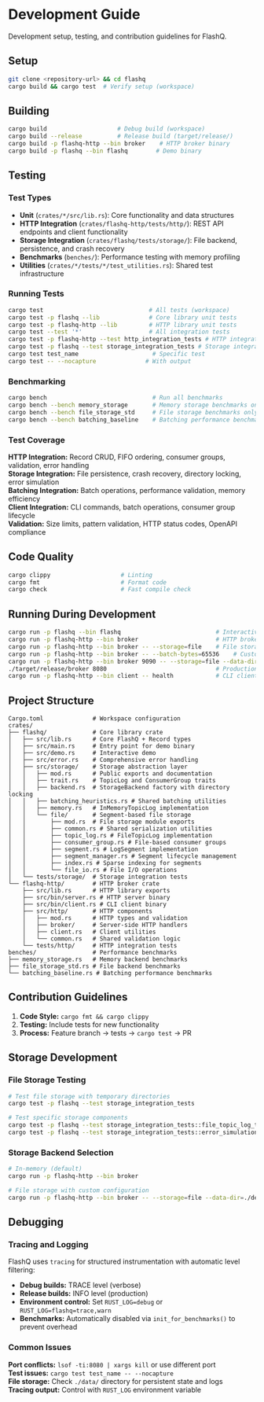 # Development Guide

Development setup, testing, and contribution guidelines for FlashQ.

## Setup

```bash
git clone <repository-url> && cd flashq
cargo build && cargo test  # Verify setup (workspace)
```

## Building

```bash
cargo build                    # Debug build (workspace)
cargo build --release          # Release build (target/release/)
cargo build -p flashq-http --bin broker    # HTTP broker binary
cargo build -p flashq --bin flashq        # Demo binary
```

## Testing

### Test Types

- **Unit** (`crates/*/src/lib.rs`): Core functionality and data structures
- **HTTP Integration** (`crates/flashq-http/tests/http/`): REST API endpoints and client functionality
- **Storage Integration** (`crates/flashq/tests/storage/`): File backend, persistence, and crash recovery
- **Benchmarks** (`benches/`): Performance testing with memory profiling
- **Utilities** (`crates/*/tests/*/test_utilities.rs`): Shared test infrastructure

### Running Tests

```bash
cargo test                              # All tests (workspace)
cargo test -p flashq --lib              # Core library unit tests
cargo test -p flashq-http --lib         # HTTP library unit tests
cargo test --test '*'                   # All integration tests
cargo test -p flashq-http --test http_integration_tests # HTTP integration tests
cargo test -p flashq --test storage_integration_tests # Storage integration tests
cargo test test_name                     # Specific test
cargo test -- --nocapture              # With output
```

### Benchmarking

```bash
cargo bench                              # Run all benchmarks
cargo bench --bench memory_storage       # Memory storage benchmarks only
cargo bench --bench file_storage_std     # File storage benchmarks only
cargo bench --bench batching_baseline    # Batching performance benchmarks
```

### Test Coverage

**HTTP Integration:** Record CRUD, FIFO ordering, consumer groups, validation, error handling  
**Storage Integration:** File persistence, crash recovery, directory locking, error simulation  
**Batching Integration:** Batch operations, performance validation, memory efficiency  
**Client Integration:** CLI commands, batch operations, consumer group lifecycle  
**Validation:** Size limits, pattern validation, HTTP status codes, OpenAPI compliance

## Code Quality

```bash
cargo clippy                    # Linting
cargo fmt                       # Format code  
cargo check                     # Fast compile check
```

## Running During Development

```bash
cargo run -p flashq --bin flashq                           # Interactive demo
cargo run -p flashq-http --bin broker                      # HTTP broker (in-memory, TRACE logging)
cargo run -p flashq-http --bin broker -- --storage=file    # File storage backend
cargo run -p flashq-http --bin broker -- --batch-bytes=65536    # Custom batch size (64KB)
cargo run -p flashq-http --bin broker 9090 -- --storage=file --data-dir=./test-data  # Custom config
./target/release/broker 8080                               # Production (INFO logging)
cargo run -p flashq-http --bin client -- health            # CLI client
```

## Project Structure

```
Cargo.toml              # Workspace configuration
crates/
├── flashq/             # Core library crate
│   ├── src/lib.rs      # Core FlashQ + Record types  
│   ├── src/main.rs     # Entry point for demo binary
│   ├── src/demo.rs     # Interactive demo
│   ├── src/error.rs    # Comprehensive error handling
│   ├── src/storage/    # Storage abstraction layer
│   │   ├── mod.rs      # Public exports and documentation
│   │   ├── trait.rs    # TopicLog and ConsumerGroup traits
│   │   ├── backend.rs  # StorageBackend factory with directory locking
│   │   ├── batching_heuristics.rs # Shared batching utilities
│   │   ├── memory.rs   # InMemoryTopicLog implementation
│   │   └── file/       # Segment-based file storage
│   │       ├── mod.rs  # File storage module exports
│   │       ├── common.rs # Shared serialization utilities
│   │       ├── topic_log.rs # FileTopicLog implementation
│   │       ├── consumer_group.rs # File-based consumer groups
│   │       ├── segment.rs # LogSegment implementation
│   │       ├── segment_manager.rs # Segment lifecycle management
│   │       ├── index.rs # Sparse indexing for segments
│   │       └── file_io.rs # File I/O operations
│   └── tests/storage/  # Storage integration tests
└── flashq-http/        # HTTP broker crate
    ├── src/lib.rs      # HTTP library exports
    ├── src/bin/server.rs # HTTP server binary
    ├── src/bin/client.rs # CLI client binary
    ├── src/http/       # HTTP components
    │   ├── mod.rs      # HTTP types and validation
    │   ├── broker/     # Server-side HTTP handlers
    │   ├── client.rs   # Client utilities
    │   └── common.rs   # Shared validation logic
    └── tests/http/     # HTTP integration tests
benches/                # Performance benchmarks
├── memory_storage.rs   # Memory backend benchmarks
├── file_storage_std.rs # File backend benchmarks
└── batching_baseline.rs # Batching performance benchmarks
```

## Contribution Guidelines

1. **Code Style:** `cargo fmt && cargo clippy` 
2. **Testing:** Include tests for new functionality
3. **Process:** Feature branch → tests → `cargo test` → PR

## Storage Development

### File Storage Testing

```bash
# Test file storage with temporary directories
cargo test -p flashq --test storage_integration_tests

# Test specific storage components  
cargo test -p flashq --test storage_integration_tests::file_topic_log_tests
cargo test -p flashq --test storage_integration_tests::error_simulation_tests
```

### Storage Backend Selection

```bash
# In-memory (default)
cargo run -p flashq-http --bin broker

# File storage with custom configuration
cargo run -p flashq-http --bin broker -- --storage=file --data-dir=./dev-data --batch-bytes=262144  # 256KB batches
```

## Debugging

### Tracing and Logging

FlashQ uses `tracing` for structured instrumentation with automatic level filtering:
- **Debug builds:** TRACE level (verbose)
- **Release builds:** INFO level (production)
- **Environment control:** Set `RUST_LOG=debug` or `RUST_LOG=flashq=trace,warn`
- **Benchmarks:** Automatically disabled via `init_for_benchmarks()` to prevent overhead

### Common Issues

**Port conflicts:** `lsof -ti:8080 | xargs kill` or use different port  
**Test issues:** `cargo test test_name -- --nocapture`  
**File storage:** Check `./data/` directory for persistent state and logs  
**Tracing output:** Control with `RUST_LOG` environment variable